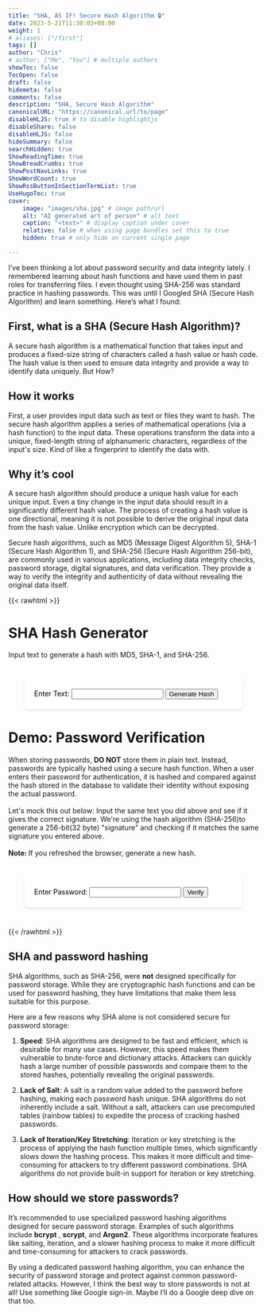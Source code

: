 ```yaml
---
title: "SHA, AS IF! Secure Hash Algorithm 🔒"
date: 2023-5-21T11:30:03+00:00
weight: 1
# aliases: ["/first"]
tags: []
author: "Chris"
# author: ["Me", "You"] # multiple authors
showToc: false
TocOpen: false
draft: false
hidemeta: false
comments: false
description: "SHA, Secure Hash Algorithm"
canonicalURL: "https://canonical.url/to/page"
disableHLJS: true # to disable highlightjs
disableShare: false
disableHLJS: false
hideSummary: false
searchHidden: true
ShowReadingTime: true
ShowBreadCrumbs: true
ShowPostNavLinks: true
ShowWordCount: true
ShowRssButtonInSectionTermList: true
UseHugoToc: true
cover:
    image: "images/sha.jpg" # image path/url
    alt: "AI generated art of person" # alt text
    caption: "<text>" # display caption under cover
    relative: false # when using page bundles set this to true
    hidden: true # only hide on current single page

---
```


I’ve been thinking a lot about password security and data integrity lately. I remembered learning about hash functions and have used them in past roles for transferring files. I even thought using SHA-256 was standard practice in hashing passwords. This was until I Googled SHA (Secure Hash Algorithm) and learn something. Here’s what I found:

## First, what is a SHA (Secure Hash Algorithm)?

A secure hash algorithm is a mathematical function that takes input and produces a fixed-size string of characters called a hash value or hash code. The hash value is then used to ensure data integrity and provide a way to identify data uniquely. But How?

## How it works

First, a user provides input data such as text or files they want to hash. The secure hash algorithm applies a series of mathematical operations (via a hash function) to the input data. These operations transform the data into a unique, fixed-length string of  alphanumeric characters, regardless of the input's size. Kind of like a fingerprint to identify the data with.

## Why it’s cool

A secure hash algorithm should produce a unique hash value for each unique input. Even a tiny change in the input data should result in a significantly different hash value. The process of creating a hash value is one directional, meaning it is not possible to derive the original input data from the hash value. Unlike encryption which can be decrypted.

Secure hash algorithms, such as MD5 (Message Digest Algorithm 5), SHA-1 (Secure Hash Algorithm 1), and SHA-256 (Secure Hash Algorithm 256-bit), are commonly used in various applications, including data integrity checks, password storage, digital signatures, and data verification. They provide a way to verify the integrity and authenticity of data without revealing the original data itself.


{{< rawhtml >}}
<html>
<head>
<style>
  form {
    color: #000000;
    max-width: 400px;
    margin: 40px auto;
    padding: 20px;
    background-color: #ffffff;
    border-radius: 8px;
    box-shadow: 0 2px 4px rgba(0, 0, 0, 0.1);
  }
  
  label {
    display: block;
    margin-bottom: 8px;
  }
  
  input[type="password"] {
    width: 100%;
    padding: 10px;
    border: 1px solid #ccc;
    border-radius: 4px;
    box-sizing: border-box;
  }
  
  button[type="submit"] {
    display: block;
    width: 100%;
    padding: 10px;
    margin-top: 16px;
    background-color: #000000;
    color: #ffffff;
    border: none;
    border-radius: 4px;
    cursor: pointer;
  }

  #text-input {
    color: #000000;
    width: 100%;
    padding: 10px;
    border: 1px solid #ccc;
    border-radius: 4px;
    box-sizing: border-box;
    font-size: 14px;
  }
  #verification-result {
    text-align: center;
  }
</style>

<script src="https://cdnjs.cloudflare.com/ajax/libs/crypto-js/4.0.0/crypto-js.min.js"></script>
</head>
<body>
<h1>SHA Hash Generator</h1>
  <p>Input text to generate a hash with MD5, SHA-1, and SHA-256.</p>

<form id="hash-form">
  <label for="text-input">Enter Text:</label>
  <input type="text" id="text-input" required>
  <button type="submit">Generate Hash</button>
</form>
<div id="hash-container"></div>

<h1>Demo: Password Verification</h1>
  <p>
  When storing passwords, <strong>DO NOT</strong> store them in plain text. Instead, passwords are typically hashed using a secure hash function. When a user enters their password for authentication, it is hashed and compared against the hash stored in the database to validate their identity without exposing the actual password.
    <br>
    <br>
  Let's mock this out below: 
  Input the same text you did above and see if it gives the correct signature.
  We're using the hash algorithm (SHA-256)to generate a 256-bit(32 byte) "signature" and checking if it matches the same signature you entered above.
  <br>
  <br>
  <strong>Note: </strong>If you refreshed the browser, generate a new hash.
</p>

<form id="verification-form">
  <label for="password-input">Enter Password:</label>
  <input type="password" id="password-input" required>
  <button type="submit">Verify</button>
</form>
<div id="verification-result"></div>

<script>
   const hashForm = document.getElementById('hash-form');
    const textInput = document.getElementById('text-input');
    const hashContainer = document.getElementById('hash-container');
  
    const verificationForm = document.getElementById('verification-form');
    const passwordInput = document.getElementById('password-input');
    
    let hash = null; // Declare the hash variable outside the event listener
  
    hashForm.addEventListener('submit', event => {
      event.preventDefault();
  
      const text = textInput.value;
  
      // Generate the SHA-256 hash
      hash = CryptoJS.SHA256(text).toString();
      const md5 = CryptoJS.MD5(text).toString();
      const sha1 = CryptoJS.SHA1(text).toString();
      
        
      // Display the hash
      hashContainer.innerHTML = `
        <p><strong>Input Text: </strong><br>${text}</p>
        <p><strong>MD5 Hash: </strong><br>${md5}</p>
        <p><strong>SHA-1 Hash: </strong><br>${sha1}</p>
        <p><strong>SHA-256 Hash: </strong><br>${hash}</p> 
      `;
  
      // Clear the input field
      textInput.value = '';
    });
    
    verificationForm.addEventListener('submit', event => {
      event.preventDefault();
        
      const enteredPassword = passwordInput.value;
  
      // Define the correct password hash
      const correctPasswordHash = hash;
  
      // Generate the SHA-256 hash of the entered password
      const enteredPasswordHash = CryptoJS.SHA256(enteredPassword).toString();
  
      if (enteredPasswordHash === correctPasswordHash) {
        alert('✅ Password is correct! Access granted.');
      } else if (correctPasswordHash === null) {
        alert('🛂 Please Generate a hash.');
      } else {
        alert('❌ Incorrect password. Access denied.');
      } 
      
      // Clear the input field
      passwordInput.value = '';
    });
</script>
</body>
</html>
{{< /rawhtml >}}

## SHA and password hashing

SHA algorithms, such as SHA-256, were __not__ designed specifically for password storage. While they are cryptographic hash functions and can be used for password hashing, they have limitations that make them less suitable for this purpose.

 Here are a few reasons why SHA alone is not considered secure for password storage:

1. __Speed__: SHA algorithms are designed to be fast and efficient, which is desirable for many use cases. However, this speed makes them vulnerable to brute-force and dictionary attacks. Attackers can quickly hash a large number of possible passwords and compare them to the stored hashes, potentially revealing the original passwords.

2. __Lack of Salt__: A salt is a random value added to the password before hashing, making each password hash unique. SHA algorithms do not inherently include a salt. Without a salt, attackers can use precomputed tables (rainbow tables) to expedite the process of cracking hashed passwords.

3. __Lack of Iteration/Key Stretching__: Iteration or key stretching is the process of applying the hash function multiple times, which significantly slows down the hashing process. This makes it more difficult and time-consuming for attackers to try different password combinations. SHA algorithms do not provide built-in support for iteration or key stretching.

## How should we store passwords?

It’s recommended to use specialized password hashing algorithms designed for secure password storage. Examples of such algorithms include __bcrypt__ , __scrypt__, and __Argon2__. These algorithms incorporate features like salting, iteration, and a slower hashing process to make it more difficult and time-consuming for attackers to crack passwords.

By using a dedicated password hashing algorithm, you can enhance the security of password storage and protect against common password-related attacks. However, I think the best way to store passwords is not at all! Use something like Google sign-in. Maybe I’ll do a Google deep dive on that too. 
